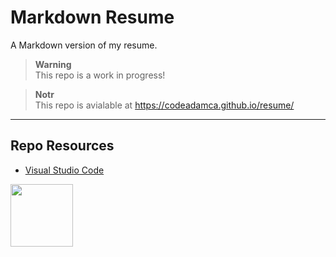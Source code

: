 # Markdown Resume

A Markdown version of my resume.

> **Warning**  
> This repo is a work in progress!

> **Notr**  
> This repo is avialable at
> https://codeadamca.github.io/resume/

***

## Repo Resources

* [Visual Studio Code](https://code.visualstudio.com/)

<a href="https://codeadam.ca">
<img src="https://codeadam.ca/images/code-block.png" width="100">
</a>
